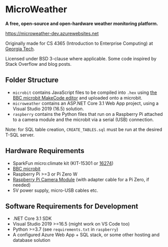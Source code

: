 # MicroWeather

**A free, open-source and open-hardware weather monitoring platform.**

https://microweather-dev.azurewebsites.net

Originally made for CS 4365 (Introduction to Enterprise Computing) at [Georgia Tech](https://www.gatech.edu).

Licensed under BSD 3-clause where applicable. Some code inspired by Stack Overflow and blog posts.

## Folder Structure

* `microbit` contains JavaScript files to be compiled into `.hex` using [the BBC microbit MakeCode editor](https://makecode.microbit.org/#editor) and uploaded onto a microbit.
* `microweather` contains an ASP.NET Core 3.1 Web App project, using a Visual Studio 2019 (16.5) solution.
* `raspberry` contains the Python files that run on a Raspberry Pi attached to a camera module and the microbit via a serial (USB) connection.

Note: for SQL table creation, `CREATE_TABLES.sql` must be run at the desired T-SQL server.

## Hardware Requirements

* SparkFun micro:climate kit (KIT-15301 or [16274](https://www.sparkfun.com/products/16274))
* [BBC microbit](https://www.sparkfun.com/products/14208)
* Raspberry Pi >=3 or Pi Zero W
* [Raspberry Pi Camera Module](https://www.sparkfun.com/products/14028) (with adapter cable for a Pi Zero, if needed)
* 5V power supply, micro-USB cables etc.

## Software Requirements for Development

* .NET Core 3.1 SDK
* Visual Studio 2019 >=16.5 (might work on VS Code too)
* Python >=3.7 (see `requirements.txt` in `raspberry`)
* A configured Azure Web App + SQL stack, or some other hosting and database solution
